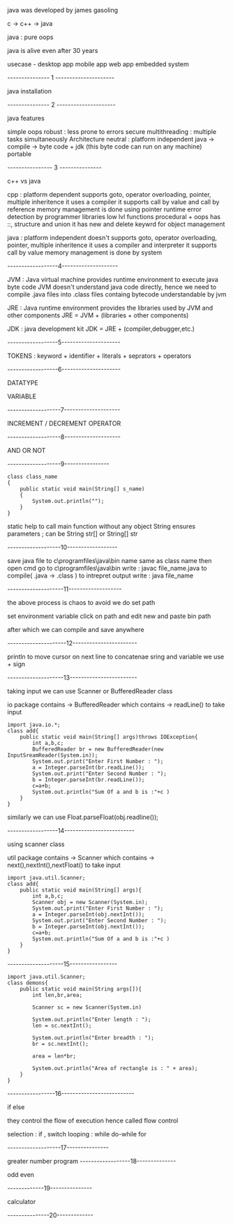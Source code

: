 java was developed by james gasoling

c -> c++ -> java

java : pure oops

java is alive even after 30 years

usecase -
desktop app
mobile app
web app
embedded system

--------------- 1 ---------------------

java installation

--------------- 2 ---------------------

java features

simple
oops
robust : less prone to errors
secure
multithreading : multiple tasks simultaneously
Architecture neutral : platform independent
java -> compile -> byte code + jdk (this byte code can run on any machine)
portable

---------------- 3 ---------------

c++ vs java

cpp : 
platform dependent
supports goto, operator overloading, pointer, multiple inheritence
it uses a compiler
it supports call by value and call by reference
memory management is done using pointer
runtime error detection by programmer
libraries low lvl functions
procedural + oops
has ::, structure and union
it has new and delete keywrd for object management

java : 
platform independent
doesn't supports goto, operator overloading, pointer, multiple inheritence
it uses a compiler and interpreter
it supports call by value
memory management is done by system

------------------4--------------------

JVM : 
Java virtual machine provides runtime environment to execute java byte code
JVM doesn't understand java code directly,
hence we need to compile .java files into .class files containg bytecode understandable by jvm

JRE : 
Java runtime environment provides the libraries used by JVM and other components
JRE = JVM + (libraries + other components)

JDK :
java development kit 
JDK = JRE + (compiler,debugger,etc.)

------------------5---------------------

TOKENS : keyword + identifier + literals + seprators + operators

------------------6---------------------

DATATYPE

VARIABLE

-------------------7--------------------

INCREMENT / DECREMENT OPERATOR

-------------------8--------------------

AND OR NOT

-------------------9----------------

    class class_name
    {
        public static void main(String[] s_name)
        {
            System.out.println("");
        }
    }

static help to call main function without any object
String ensures parameters ; 
can be String str[] or String[] str

-------------------10------------------

save java file to c\programfiles\java\bin
name same as class name
then open cmd go to c\programfiles\java\bin
write : javac file_name.java to compile( .java -> .class )
to intrepret output write : java file_name

--------------------11-------------------

the above process is chaos
to avoid we do set path

set environment variable 
click on path and edit
new and paste bin path

after which we can compile and save anywhere

---------------------12-----------------------

println to move cursor on next line
to concatenae sring and variable we use + sign

--------------------13------------------------

taking input
we can use Scanner or BufferedReader class

io package contains -> BufferedReader which contains -> readLine() to take input

    import java.io.*;
    class add{
        public static void main(String[] args)throws IOException{
            int a,b,c;
            BufferedReader br = new BufferedReader(new InputSreamReader(System.in));
            System.out.print("Enter First Number : ");
            a = Integer.parseInt(br.readLine());
            System.out.print("Enter Second Number : ");
            b = Integer.parseInt(br.readLine());
            c=a+b;
            System.out.println("Sum Of a and b is :"+c )
        }
    }
 
similarly we can use 
    Float.parseFloat(obj.readline());

------------------14-------------------------

using scanner class

util package contains -> Scanner which contains -> next(),nextInt(),nextFloat() to take input


    import java.util.Scanner;
    class add{
        public static void main(String[] args){
            int a,b,c;
            Scanner obj = new Scanner(System.in);
            System.out.print("Enter First Number : ");
            a = Integer.parseInt(obj.nextInt());
            System.out.print("Enter Second Number : ");
            b = Integer.parseInt(obj.nextInt());
            c=a+b;
            System.out.println("Sum Of a and b is :"+c )
        }
    }

--------------------15-----------------

    import java.util.Scanner;
    class demons{
        public static void main(String args[]){
            int len,br,area;

            Scanner sc = new Scanner(System.in)

            System.out.println("Enter length : ");
            len = sc.nextInt();

            System.out.println("Enter breadth : ");
            br = sc.nextInt();

            area = len*br;

            System.out.println("Area of rectangle is : " + area);
        }
    }

-----------------16--------------------------

if else

they control the flow of execution hence called flow control

selection : if , switch
looping : while do-while for

-------------------17---------------

greater number program
------------------18--------------

odd even

-------------19---------------

calculator

---------------20-------------